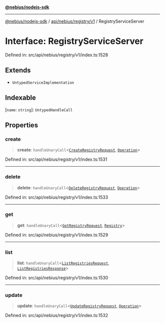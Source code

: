[**@nebius/nodejs-sdk**](../../../../../README.md)

---

[@nebius/nodejs-sdk](../../../../../README.md) / [api/nebius/registry/v1](../README.md) / RegistryServiceServer

# Interface: RegistryServiceServer

Defined in: src/api/nebius/registry/v1/index.ts:1528

## Extends

- `UntypedServiceImplementation`

## Indexable

\[`name`: `string`\]: `UntypedHandleCall`

## Properties

### create

> **create**: `handleUnaryCall`\<[`CreateRegistryRequest`](CreateRegistryRequest.md), [`Operation`](../../../common/v1/interfaces/Operation.md)\>

Defined in: src/api/nebius/registry/v1/index.ts:1531

---

### delete

> **delete**: `handleUnaryCall`\<[`DeleteRegistryRequest`](DeleteRegistryRequest.md), [`Operation`](../../../common/v1/interfaces/Operation.md)\>

Defined in: src/api/nebius/registry/v1/index.ts:1533

---

### get

> **get**: `handleUnaryCall`\<[`GetRegistryRequest`](GetRegistryRequest.md), [`Registry`](Registry.md)\>

Defined in: src/api/nebius/registry/v1/index.ts:1529

---

### list

> **list**: `handleUnaryCall`\<[`ListRegistriesRequest`](ListRegistriesRequest.md), [`ListRegistriesResponse`](ListRegistriesResponse.md)\>

Defined in: src/api/nebius/registry/v1/index.ts:1530

---

### update

> **update**: `handleUnaryCall`\<[`UpdateRegistryRequest`](UpdateRegistryRequest.md), [`Operation`](../../../common/v1/interfaces/Operation.md)\>

Defined in: src/api/nebius/registry/v1/index.ts:1532
